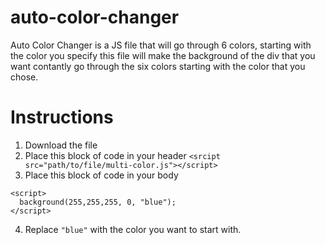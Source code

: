 # auto-color-changer
Auto Color Changer is a JS file that will go through 6 colors, starting with the color you specify this file will make the background of
the div that you want contantly go through the six colors starting with the color that you chose.

# Instructions
1. Download the file
2. Place this block of code in your header `<srcipt src="path/to/file/multi-color.js"></script>`
3. Place this block of code in your body
```
<script>
  background(255,255,255, 0, "blue");
</script>
```
4. Replace `"blue"` with the color you want to start with.
